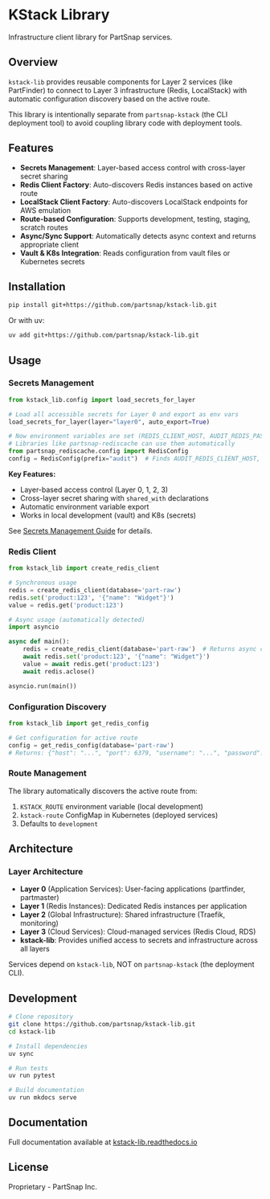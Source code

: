 # KStack Library

Infrastructure client library for PartSnap services.

## Overview

`kstack-lib` provides reusable components for Layer 2 services (like PartFinder) to connect to Layer 3 infrastructure (Redis, LocalStack) with automatic configuration discovery based on the active route.

This library is intentionally separate from `partsnap-kstack` (the CLI deployment tool) to avoid coupling library code with deployment tools.

## Features

- **Secrets Management**: Layer-based access control with cross-layer secret sharing
- **Redis Client Factory**: Auto-discovers Redis instances based on active route
- **LocalStack Client Factory**: Auto-discovers LocalStack endpoints for AWS emulation
- **Route-based Configuration**: Supports development, testing, staging, scratch routes
- **Async/Sync Support**: Automatically detects async context and returns appropriate client
- **Vault & K8s Integration**: Reads configuration from vault files or Kubernetes secrets

## Installation

```bash
pip install git+https://github.com/partsnap/kstack-lib.git
```

Or with uv:

```bash
uv add git+https://github.com/partsnap/kstack-lib.git
```

## Usage

### Secrets Management

```python
from kstack_lib.config import load_secrets_for_layer

# Load all accessible secrets for Layer 0 and export as env vars
load_secrets_for_layer(layer="layer0", auto_export=True)

# Now environment variables are set (REDIS_CLIENT_HOST, AUDIT_REDIS_PASSWORD, etc.)
# Libraries like partsnap-rediscache can use them automatically
from partsnap_rediscache.config import RedisConfig
config = RedisConfig(prefix="audit")  # Finds AUDIT_REDIS_CLIENT_HOST, etc.
```

**Key Features:**

- Layer-based access control (Layer 0, 1, 2, 3)
- Cross-layer secret sharing with `shared_with` declarations
- Automatic environment variable export
- Works in local development (vault) and K8s (secrets)

See [Secrets Management Guide](https://kstack-lib.readthedocs.io/guide/secrets-management/) for details.

### Redis Client

```python
from kstack_lib import create_redis_client

# Synchronous usage
redis = create_redis_client(database='part-raw')
redis.set('product:123', '{"name": "Widget"}')
value = redis.get('product:123')

# Async usage (automatically detected)
import asyncio

async def main():
    redis = create_redis_client(database='part-raw')  # Returns async client
    await redis.set('product:123', '{"name": "Widget"}')
    value = await redis.get('product:123')
    await redis.aclose()

asyncio.run(main())
```

### Configuration Discovery

```python
from kstack_lib import get_redis_config

# Get configuration for active route
config = get_redis_config(database='part-raw')
# Returns: {"host": "...", "port": 6379, "username": "...", "password": "..."}
```

### Route Management

The library automatically discovers the active route from:

1. `KSTACK_ROUTE` environment variable (local development)
2. `kstack-route` ConfigMap in Kubernetes (deployed services)
3. Defaults to `development`

## Architecture

### Layer Architecture

- **Layer 0** (Application Services): User-facing applications (partfinder, partmaster)
- **Layer 1** (Redis Instances): Dedicated Redis instances per application
- **Layer 2** (Global Infrastructure): Shared infrastructure (Traefik, monitoring)
- **Layer 3** (Cloud Services): Cloud-managed services (Redis Cloud, RDS)
- **kstack-lib**: Provides unified access to secrets and infrastructure across all layers

Services depend on `kstack-lib`, NOT on `partsnap-kstack` (the deployment CLI).

## Development

```bash
# Clone repository
git clone https://github.com/partsnap/kstack-lib.git
cd kstack-lib

# Install dependencies
uv sync

# Run tests
uv run pytest

# Build documentation
uv run mkdocs serve
```

## Documentation

Full documentation available at [kstack-lib.readthedocs.io](https://kstack-lib.readthedocs.io/)

## License

Proprietary - PartSnap Inc.
